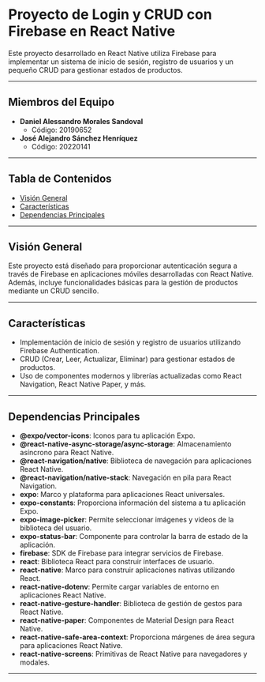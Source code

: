 # Proyecto de Login y CRUD con Firebase en React Native


Este proyecto desarrollado en React Native utiliza Firebase para implementar un sistema de inicio de sesión, registro de usuarios y un pequeño CRUD para gestionar estados de productos.

---

## Miembros del Equipo

- **Daniel Alessandro Morales Sandoval**
  - Código: 20190652
- **José Alejandro Sánchez Henríquez**
  - Código: 20220141

---

## Tabla de Contenidos

- [Visión General](#visión-general)
- [Características](#características)
- [Dependencias Principales](#dependencias-principales)

---

## Visión General

Este proyecto está diseñado para proporcionar autenticación segura a través de Firebase en aplicaciones móviles desarrolladas con React Native. Además, incluye funcionalidades básicas para la gestión de productos mediante un CRUD sencillo.

---

## Características

- Implementación de inicio de sesión y registro de usuarios utilizando Firebase Authentication.
- CRUD (Crear, Leer, Actualizar, Eliminar) para gestionar estados de productos.
- Uso de componentes modernos y librerías actualizadas como React Navigation, React Native Paper, y más.

---

## Dependencias Principales

- **@expo/vector-icons**: Iconos para tu aplicación Expo.
- **@react-native-async-storage/async-storage**: Almacenamiento asíncrono para React Native.
- **@react-navigation/native**: Biblioteca de navegación para aplicaciones React Native.
- **@react-navigation/native-stack**: Navegación en pila para React Navigation.
- **expo**: Marco y plataforma para aplicaciones React universales.
- **expo-constants**: Proporciona información del sistema a tu aplicación Expo.
- **expo-image-picker**: Permite seleccionar imágenes y videos de la biblioteca del usuario.
- **expo-status-bar**: Componente para controlar la barra de estado de la aplicación.
- **firebase**: SDK de Firebase para integrar servicios de Firebase.
- **react**: Biblioteca React para construir interfaces de usuario.
- **react-native**: Marco para construir aplicaciones nativas utilizando React.
- **react-native-dotenv**: Permite cargar variables de entorno en aplicaciones React Native.
- **react-native-gesture-handler**: Biblioteca de gestión de gestos para React Native.
- **react-native-paper**: Componentes de Material Design para React Native.
- **react-native-safe-area-context**: Proporciona márgenes de área segura para aplicaciones React Native.
- **react-native-screens**: Primitivas de React Native para navegadores y modales.

---


